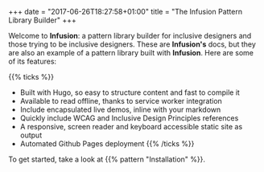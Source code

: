 +++
date = "2017-06-26T18:27:58+01:00"
title = "The Infusion Pattern Library Builder"
+++

Welcome to **Infusion**: a pattern library builder for inclusive designers and those trying to be inclusive designers. These are **Infusion's** docs, but they are also an example of a pattern library built with **Infusion**. Here are some of its features:

{{% ticks %}}
* Built with Hugo, so easy to structure content and fast to compile it
* Available to read offline, thanks to service worker integration
* Include encapsulated live demos, inline with your markdown
* Quickly include WCAG and Inclusive Design Principles references
* A responsive, screen reader and keyboard accessible static site as output
* Automated Github Pages deployment
{{% /ticks %}}

To get started, take a look at {{% pattern "Installation" %}}.
